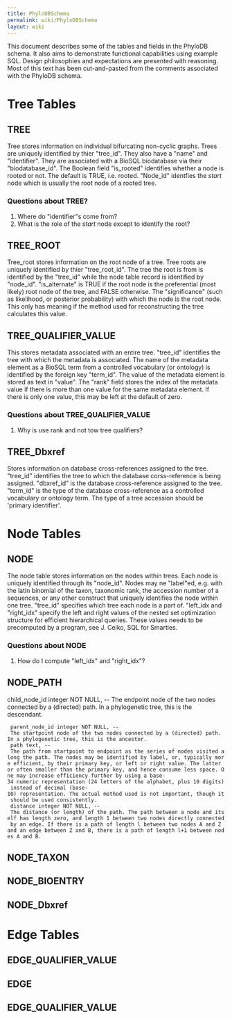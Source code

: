 ```yaml
---
title: PhyloDBSchema
permalink: wiki/PhyloDBSchema
layout: wiki
---
```


This document describes some of the tables and fields in the PhyloDB
schema. It also aims to demonstrate functional capabilities using
example SQL. Design philosophies and expectations are presented with
reasoning. Most of this text has been cut-and-pasted from the comments
associated with the PhyloDB schema.

Tree Tables
===========

TREE
----

Tree stores information on individual bifurcating non-cyclic graphs.
Trees are uniquely identified by thier "tree\_id". They also have a
"name" and "identifier". They are associated with a BioSQL biodatabase
via their "biodatabase\_id". The Boolean field "is\_rooted" identifies
whether a node is rooted or not. The default is TRUE, i.e. rooted.
"Node\_id" identfies the *start* node which is usually the root node of
a rooted tree.

### Questions about TREE?

1.  Where do "identifier"s come from?
2.  What is the role of the *start* node except to identify the root?

TREE\_ROOT
----------

Tree\_root stores information on the root node of a tree. Tree roots are
uniquely identified by thier "tree\_root\_id". The tree the root is from
is identified by the "tree\_id" while the node table record is
identified by "node\_id". "is\_alternate" is TRUE if the root node is
the preferential (most likely) root node of the tree, and FALSE
otherwise. The "significance" (such as likelihood, or posterior
probability) with which the node is the root node. This only has meaning
if the method used for reconstructing the tree calculates this value.

TREE\_QUALIFIER\_VALUE
----------------------

This stores metadata associated with an entire tree. "tree\_id"
identifies the tree with which the metadata is associated. The name of
the metadata element as a BioSQL term from a controlled vocabulary (or
ontology) is identified by the foreign key "term\_id". The value of the
metadata element is stored as text in "value". The "rank" field stores
the index of the metadata value if there is more than one value for the
same metadata element. If there is only one value, this may be left at
the default of zero.

### Questions about TREE\_QUALIFIER\_VALUE

1.  Why is use rank and not tow tree qualifiers?

TREE\_Dbxref
------------

Stores information on database cross-references assigned to the tree.
"tree\_id" identifies the tree to which the database corss-reference is
being assigned. "dbxref\_id" is the database cross-reference assigned to
the tree. "term\_id" is the type of the database cross-reference as a
controlled vocabulary or ontology term. The type of a tree accession
should be 'primary identifier'.

Node Tables
===========

NODE
----

The node table stores information on the nodes within trees. Each node
is uniquely identified through its "node\_id". Nodes may ne "label"ed,
e.g. with the latin binomial of the taxon, taxonomic rank, the accession
number of a sequences, or any other construct that uniquely identifies
the node within one tree. "tree\_id" specifies which tree each node is a
part of. "left\_idx and "right\_idx" specify the left and right values
of the nested set optimization structure for efficient hierarchical
queries. These values needs to be precomputed by a program, see J.
Celko, SQL for Smarties.

### Questions about NODE

1.  How do I compute "left\_idx" and "right\_idx"?

NODE\_PATH
----------

child\_node\_id integer NOT NULL, -- The endpoint node of the two nodes
connected by a (directed) path. In a phylogenetic tree, this is the
descendant.

` parent_node_id integer NOT NULL, -- The startpoint node of the two nodes connected by a (directed) path. In a phylogenetic tree, this is the ancestor.`  
` path text, -- The path from startpoint to endpoint as the series of nodes visited along the path. The nodes may be identified by label, or, typically more efficient, by their primary key, or left or right value. The latter or often smaller than the primary key, and hence consume less space. One may increase efficiency further by using a base-34 numeric representation (24 letters of the alphabet, plus 10 digits) instead of decimal (base-10) representation. The actual method used is not important, though it should be used consistently.`  
` distance integer NOT NULL, -- The distance (or length) of the path. The path between a node and itself has length zero, and length 1 between two nodes directly connected by an edge. If there is a path of length l between two nodes A and Z and an edge between Z and B, there is a path of length l+1 between nodes A and B.`

NODE\_TAXON
-----------

NODE\_BIOENTRY
--------------

NODE\_Dbxref
------------

Edge Tables
===========

EDGE\_QUALIFIER\_VALUE
----------------------

EDGE
----

EDGE\_QUALIFIER\_VALUE
----------------------
